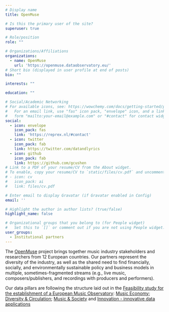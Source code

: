 ```yaml
---
# Display name
title: OpenMuse

# Is this the primary user of the site?
superuser: true

# Role/position
role: ""

# Organizations/Affiliations
organizations:
  - name: OpenMuse
    url: 'https://openmuse.dataobservatory.eu/'
# Short bio (displayed in user profile at end of posts)
bio: ""

interests: ""

education: ""

# Social/Academic Networking
# For available icons, see: https://wowchemy.com/docs/getting-started/page-builder/#icons
#   For an email link, use "fas" icon pack, "envelope" icon, and a link in the
#   form "mailto:your-email@example.com" or "#contact" for contact widget.
social:
  - icon: envelope
    icon_pack: fas
    link: 'https://reprex.nl/#contact'
  - icon: twitter
    icon_pack: fab
    link: https://twitter.com/datandlyrics
  - icon: github
    icon_pack: fab
    link: https://github.com/gcushen
# Link to a PDF of your resume/CV from the About widget.
# To enable, copy your resume/CV to `static/files/cv.pdf` and uncomment the lines below.
# - icon: cv
#   icon_pack: ai
#   link: files/cv.pdf

# Enter email to display Gravatar (if Gravatar enabled in Config)
email: ''

# Highlight the author in author lists? (true/false)
highlight_name: false

# Organizational groups that you belong to (for People widget)
#   Set this to `[]` or comment out if you are not using People widget.
user_groups:
  - Institutional partners
---
```


The [OpenMuse](https://music.dataobservatory.eu/project/openmuse/) project brings together music industry stakeholders and researchers from 12 European countries. Our partners represent the diversity of the industry, as well as the shared need to find financially, socially, and environmentally sustainable policy and business models in multiple, sometimes-fragmented streams (e.g., live music, composers/publishers, and recordings with producers and performers).

Our data pillars are following the structure laid out in the [Feasibility study for the establishment of a European Music Observatory](music.dataobservatory.eu/post/2020-11-16-european-music-observatory-feasibility/): [Music Economy](music.dataobservatory.eu/pillars/music-and-society/); [Diversity & Circulation](music.dataobservatory.eu/pillars/diversity-circulatoin/); [Music & Society](music.dataobservatory.eu/pillars/music-and-society/) and [Innovation - innovative data applications](music.dataobservatory.eu/#usecases)

